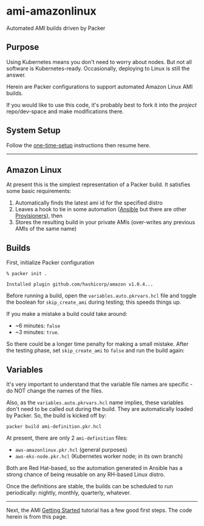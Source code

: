 # ami-amazonlinux

Automated AMI builds driven by Packer

## Purpose

Using Kubernetes means you don't need to worry about nodes. But not all software is Kubernetes-ready. Occasionally, deploying to Linux is still the answer.

Herein are Packer configurations to support automated Amazon Linux AMI builds.

If you would like to use this code, it's probably best to fork it into the *project* repo/dev-space and make modifications there.

## System Setup

Follow the [one-time-setup] instructions then resume here.

---

## Amazon Linux

At present this is the simplest representation of a Packer build. It satisfies some basic requirements:

1. Automatically finds the latest ami id for the specified distro
2. Leaves a hook to tie in some automation ([Ansible] but there are other [Provisioners]), then
3. Stores the resulting build in your private AMIs (over-writes any previous AMIs of the same name)

## Builds

First, initialize Packer configuration

```shell
% packer init .

Installed plugin github.com/hashicorp/amazon v1.0.4...
```

Before running a build, open the `variables.auto.pkrvars.hcl` file and toggle the boolean for `skip_create_ami` during testing; this speeds things up.

If you make a mistake a build could take around:

* ~6 minutes: `false`
* ~3 minutes: `true`.

So there could be a longer time penalty for making a small mistake. After the testing phase, set `skip_create_ami` to `false` and run the build again:


## Variables

It's very important to understand that the variable file names are specific - do NOT change the names of the files.

Also, as the `variables.auto.pkrvars.hcl` name implies, these variables don't need to be called out during the build. They are automatically loaded by Packer. So, the build is kicked off by:

```shell
packer build ami-definition.pkr.hcl
```

At present, there are only 2 `ami-definition` files:

* `aws-amazonlinux.pkr.hcl` (general purposes)
* `aws-eks-node.pkr.hcl` (Kubernetes worker node; in its own branch)

Both are Red Hat-based, so the automation generated in Ansible has a strong chance of being reusable on any RH-based Linux distro.

Once the definitions are stable, the builds can be scheduled to run periodically: nightly, monthly, quarterly, whatever.

---

Next, the AMI [Getting Started] tutorial has a few good first steps. The code herein is from this page.

[one-time-setup]:https://github.com/todd-dsm/dev-linux-os/blob/main/docs/one-time-setup.md
[Ansible]:https://www.packer.io/docs/provisioners/ansible/ansible
[Provisioners]:https://www.packer.io/docs/provisioners
[Getting Started]:https://learn.hashicorp.com/tutorials/packer/aws-get-started-build-image?in=packer/aws-get-started
